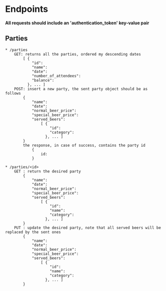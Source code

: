 # Endpoints

**All requests should include an 'authentication_token' key-value pair**  

## Parties
	* /parties  
		GET: returns all the parties, ordered my descending dates  
			[ {  
				"id":  
				"name":  
				"date":  
				"number_of_attendees":  
				"balance":  
			  }, ... ]  
		POST: insert a new party, the sent party object should be as follows  
			{
				"name":  
				"date":  
				"normal_beer_price":  
				"special_beer_price":  
				"served_beers":  
					[ {  
						"id":  
						"category":  
					  }, ... ]  
			}  
			the response, in case of success, contains the party id  
				{  
					id:  
				}  
				
	* /parties/<id>  
		GET : return the desired party
			{  
				"name":  
				"date":  
				"normal_beer_price":  
				"special_beer_price":  
				"served_beers":  
					[ {  
						"id":  
						"name":  
						"category":  
					  }, ... ]  
			}
		PUT : update the desired party, note that all served beers will be replaced by the sent ones
			{  
				"name":  
				"date":  
				"normal_beer_price":  
				"special_beer_price":  
				"served_beers":  
					[ {  
						"id":  
						"name":  
						"category":  
					  }, ... ]  
			}
		
			
			
			
			
			
			
			
			
			
			
			
			
			
			
			
			
			
			
			
			
			
			
			
			
			
			
		
		